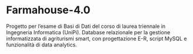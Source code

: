 # Farmahouse-4.0
Progetto per l’esame di Basi di Dati del corso di laurea triennale in Ingegneria Informatica (UniPi). Database relazionale per la gestione informatizzata di agriturismi smart, con progettazione E-R, script MySQL e funzionalità di data analytics.
